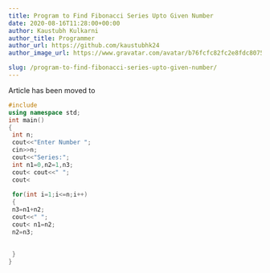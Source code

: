 ```yaml
---
title: Program to Find Fibonacci Series Upto Given Number
date: 2020-08-16T11:28:00+00:00
author: Kaustubh Kulkarni
author_title: Programmer
author_url: https://github.com/kaustubhk24
author_image_url: https://www.gravatar.com/avatar/b76fcfc82fc2e8fdc8075636f1735f61?s=200

slug: /program-to-find-fibonacci-series-upto-given-number/
---
```

Article has been moved to

```cpp title="file.cpp" 
#include   
using namespace std;  
int main()  
{  
 int n;  
 cout<<"Enter Number ";  
 cin>>n;  
 cout<<"Series:";  
 int n1=0,n2=1,n3;  
 cout< cout<<" ";  
 cout<   
   
 for(int i=1;i<=n;i++)  
 {  
 n3=n1+n2;  
 cout<<" ";  
 cout< n1=n2;  
 n2=n3;  
   
   
 }  
}  
  
  
  
  

```
